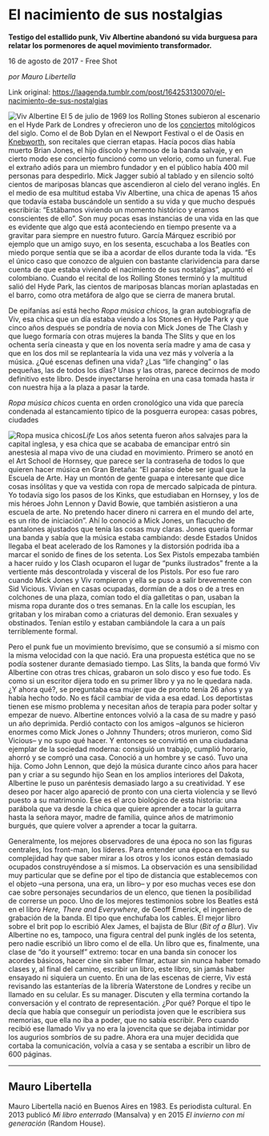 # El nacimiento de sus nostalgias

**Testigo del estallido punk, Viv Albertine abandonó su vida burguesa para relatar los pormenores de aquel movimiento transformador.**

16 de agosto de 2017 - Free Shot

_por Mauro Libertella_

Link original: https://laagenda.tumblr.com/post/164253130070/el-nacimiento-de-sus-nostalgias

![Viv Albertine](https://64.media.tumblr.com/2fbf256c6745ad85ab1326be38b5e4e7/tumblr_inline_pk0nrru7Aw1t6q87u_500.jpg)
 El 5
de julio de 1969 los Rolling Stones subieron al escenario en el Hyde
Park de Londres y ofrecieron uno de los [conciertos](https://www.youtube.com/watch?v=n21hzTi_zPw)
mitológicos del siglo. Como el de Bob Dylan en el Newport Festival o
el de Oasis en [Knebworth](https://www.youtube.com/watch?v=qAMwBBzJpJg),
son recitales que cierran etapas. Hacía pocos días había muerto
Brian Jones, el hijo díscolo y hermoso de la banda salvaje, y en
cierto modo ese concierto funcionó como un velorio, como un funeral.
Fue el extraño adiós para un miembro fundador y en el público
había 400 mil personas para despedirlo. Mick Jagger subió al
tablado y en silencio soltó cientos de mariposas blancas que
ascendieron al cielo del verano inglés. En el medio de esa multitud
estaba Viv Albertine, una chica de apenas 15 años que todavía
estaba buscándole un sentido a su vida y que mucho después
escribiría: “Estábamos viviendo un momento histórico y eramos
conscientes de ello”. Son muy pocas esas instancias de una vida en
las que es evidente que algo que está aconteciendo en tiempo
presente va a gravitar para siempre en nuestro futuro. García
Márquez escribió por ejemplo que un amigo suyo, en los sesenta,
escuchaba a los Beatles con miedo porque sentía que se iba a acordar
de ellos durante toda la vida. “Es el único caso que conozco de
alguien con bastante clarividencia para darse cuenta de que estaba
viviendo el nacimiento de sus nostalgias”, apuntó el colombiano.
Cuando el recital de los Rolling Stones terminó y la multitud salió
del Hyde Park, las cientos de mariposas blancas morían aplastadas en
el barro, como otra metáfora de algo que se cierra de manera brutal.


 De
epifanías así está hecho *Ropa
música chicos*,
la gran autobiografía de Viv, esa chica que un día estaba viendo a
los Stones en Hyde Park y que cinco años después se pondría de
novia con Mick Jones de The Clash y que luego formaría con otras
mujeres la banda The Slits y que en los ochenta sería cineasta y que
en los noventa sería madre y ama de casa y que en los dos mil se
replantearía la vida una vez más y volvería a la música. ¿Qué
escenas definen una vida? ¿Las “life changing” o las pequeñas,
las de todos los días? Unas y las otras, parece decirnos de modo
definitivo este libro. Desde inyectarse heroína en una casa tomada
hasta ir con nuestra hija a la plaza a pasar la tarde.

*Ropa
música chicos*
cuenta en orden cronológico una vida que parecía condenada al
estancamiento típico de la posguerra europea: casas pobres, ciudades


![Ropa musica chicos](https://64.media.tumblr.com/207c88abf7fb25855b242ee84e79f789/tumblr_inline_pk0nrrxLjn1t6q87u_400.jpg)*Life*
 Los
años setenta fueron años salvajes para la capital inglesa, y esa
chica que se acababa de emancipar entró sin anestesia al mapa vivo
de una ciudad en movimiento. Primero se anotó en el Art School de
Hornsey, que parece ser la contraseña de todos lo que quieren hacer
música en Gran Bretaña: “El paraíso debe ser igual que la
Escuela de Arte. Hay un montón de gente guapa e interesante que dice
cosas insólitas y que va vestida con ropa de mercado salpicada de
pintura. Yo todavía sigo los pasos de los Kinks, que estudiaban en
Hornsey, y los de mis héroes John Lennon y David Bowie, que también
asistieron a una escuela de arte. No pretendo hacer dinero ni carrera
en el mundo del arte, es un rito de iniciación”. Ahí lo conoció
a Mick Jones, un flacucho de pantalones ajustados que tenía las
cosas muy claras. Jones quería formar una banda y sabía que la
música estaba cambiando: desde Estados Unidos llegaba el beat
acelerado de los Ramones y la distorsión podrida iba a marcar el
sonido de fines de los setenta. Los Sex Pistols empezaba también a
hacer ruido y los Clash ocuparon el lugar de “punks ilustrados”
frente a la vertiente más descontrolada y visceral de los Pistols.
Por eso fue raro cuando Mick Jones y Viv rompieron y ella se puso a
salir brevemente con Sid Vicious. Vivían en casas ocupadas, dormían
de a dos o de a tres en colchones de una plaza, comían todo el día
galletitas o pan, usaban la misma ropa durante dos o tres semanas. En
la calle los escupían, les gritaban y los miraban como a criaturas
del demonio. Eran sexuales y obstinados. Tenían estilo y estaban
cambiándole la cara a un país terriblemente formal. 



 Pero
el punk fue un movimiento brevísimo, que se consumió a sí mismo
con la misma velocidad con la que nació. Era una propuesta estética
que no se podía sostener durante demasiado tiempo. Las Slits, la
banda que formó Viv Albertine con otras tres chicas, grabaron un
solo disco y eso fue todo. Es como si un escritor dijera todo en su
primer libro y ya no le quedara nada. ¿Y ahora qué?, se preguntaba
esa mujer que de pronto tenía 26 años y ya había hecho todo. No es
fácil cambiar de vida a esa edad. Los deportistas tienen ese mismo
problema y necesitan años de terapia para poder soltar y empezar de
nuevo. Albertine entonces volvió a la casa de su madre y pasó un
año deprimida. Perdió contacto con los amigos –algunos se
hicieron enormes como Mick Jones o Johnny Thunders; otros murieron,
como Sid Vicious– y no supo qué hacer. Y entonces se convirtió en
una ciudadana ejemplar de la sociedad moderna: consiguió un trabajo,
cumplió horario, ahorró y se compró una casa. Conoció a un hombre
y se casó. Tuvo una hija. Como John Lennon, que dejó la música
durante cinco años para hacer pan y criar a su segundo hijo Sean en
los amplios interiores del Dakota, Albertine le puso un paréntesis
demasiado largo a su creatividad. Y ese deseo por hacer algo apareció
de pronto con una cierta violencia y se llevó puesto a su
matrimonio. Ese es el arco biológico de esta historia: una parábola
que va desde la chica que quiere aprender a tocar la guitarra hasta
la señora mayor, madre de familia, quince años de matrimonio
burgués, que quiere volver a aprender a tocar la guitarra. 



 Generalmente,
los mejores observadores de una época no son las figuras centrales,
los front-man, los líderes. Para entender una época en toda su
complejidad hay que saber mirar a los otros y los iconos están
demasiado ocupados construyéndose a sí mismos. La observación es
una sensibilidad muy particular que se define por el tipo de
distancia que establecemos con el objeto –una persona, una era, un
libro– y por eso muchas veces ese don cae sobre personajes
secundarios de un elenco, que tienen la posibilidad de correrse un
poco. Uno de los mejores testimonios sobre los Beatles está en el
libro *Here,
There and Everywhere*,
de Geoff Emerick, el ingeniero de grabación de la banda. El tipo que
enchufaba los cables. El mejor libro sobre el brit pop lo escribió
Alex James, el bajista de Blur (*Bit
of a Blur*).
Viv Albertine no es, tampoco, una figura central del punk inglés de
los setenta, pero nadie escribió un libro como el de ella. Un libro
que es, finalmente, una clase de “do it yourself” extremo: tocar
en una banda sin conocer los acordes básicos, hacer cine sin saber
filmar, actuar sin nunca haber tomado clases y, al final del camino,
escribir un libro, este libro, sin jamás haber ensayado ni siquiera
un cuento. En una de las escenas de cierre, Viv está revisando las
estanterías de la librería Waterstone de Londres y recibe un
llamado en su celular. Es su manager. Discuten y ella termina
cortando la conversación y el contrato de representación. ¿Por
qué? Porque el tipo le decía que había que conseguir un periodista
joven que le escribiera sus memorias, que ella no iba a poder, que no
sabía escribir. Pero cuando recibió ese llamado Viv ya no era la
jovencita que se dejaba intimidar por los augurios sombríos de su
padre. Ahora era una mujer decidida que cortaba la comunicación,
volvía a casa y se sentaba a escribir un libro de 600 páginas.  


  




---

Mauro Libertella
----------------

 Mauro Libertella nació en Buenos Aires en 1983. Es periodista cultural. En 2013 publicó *Mi libro enterrado* (Mansalva) y en 2015 *El invierno con mi generación* (Random House).

